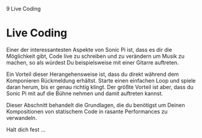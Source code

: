 9 Live Coding

# Live Coding

Einer der interessantesten Aspekte von Sonic Pi ist, dass es dir die Möglichkeit gibt, Code live zu schreiben und zu verändern um Musik zu machen, so als würdest Du beispielsweise mit einer Gitarre auftreten.

Ein Vorteil dieser Herangehensweise ist, dass du direkt während dem Komponieren  Rückmeldung erhältst. Starte einen einfachen Loop und spiele daran herum, bis er genau richtig klingt. Der größte Vorteil ist aber, dass du Sonic Pi mit auf die Bühne nehmen und damit auftreten kannst.

Dieser Abschnitt behandelt die Grundlagen, die du benötigst um Deinen Kompositionen von statischem Code in rasante Performances zu verwandeln.

Halt dich fest ...
